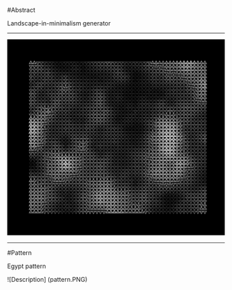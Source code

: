 #Abstract

Landscape-in-minimalism generator 

***

![Description](abstract.PNG)

***

#Pattern 

Egypt pattern 

![Description] (pattern.PNG)
